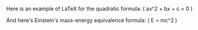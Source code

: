 Here is an example of LaTeX for the quadratic formula: \( ax^2 + bx + c = 0 \)

And here's Einstein's mass-energy equivalence formula: \( E = mc^2 \)

